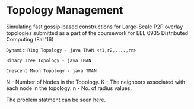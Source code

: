 # Topology Management

Simulating fast gossip-based constructions for Large-Scale P2P overlay topologies submitted as a part of the
coursework for EEL 6935 Distributed Computing (Fall'16)

```
Dynamic Ring Topology - java TMAN <r1,r2,....,rn>

Binary Tree Topology - java TMAN

Crescent Moon Topology - java TMAN
```

N - Number of Nodes in the Topology. K - The neighbors associated with each node in the topology. n - No. of radius values.

The problem statment can be seen [here.](https://github.com/venkateshmantha/tman/blob/master/Homework%201.pdf)
